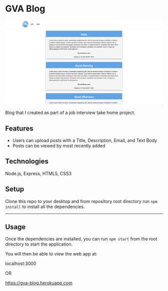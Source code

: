# GVA Blog

<kbd><img src="./screenshots/list.png" /></kbd>



Blog that I created as part of a job interview take home project.

## Features
- Users can upload posts with a Title, Description, Email, and Text Body
- Posts can be viewed by most recently added

## Technologies
Node.js, Express, HTML5, CSS3

## Setup
Clone this repo to your desktop and from repository root directory run `npm install` to install all the dependencies.

---

## Usage

Once the dependencies are installed, you can run  `npm start` from the root directory to start the application.

You will then be able to view the web app at:

localhost:3000

OR

https://gva-blog.herokuapp.com
